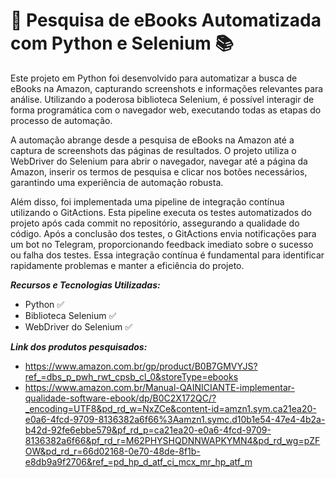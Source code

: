 # 🚀 Pesquisa de eBooks Automatizada com Python e Selenium 📚

Este projeto em Python foi desenvolvido para automatizar a busca de eBooks na Amazon, capturando screenshots e informações relevantes para análise. Utilizando a poderosa biblioteca Selenium, é possível interagir de forma programática com o navegador web, executando todas as etapas do processo de automação.

A automação abrange desde a pesquisa de eBooks na Amazon até a captura de screenshots das páginas de resultados. O projeto utiliza o WebDriver do Selenium para abrir o navegador, navegar até a página da Amazon, inserir os termos de pesquisa e clicar nos botões necessários, garantindo uma experiência de automação robusta.

Além disso, foi implementada uma pipeline de integração contínua utilizando o GitActions. Esta pipeline executa os testes automatizados do projeto após cada commit no repositório, assegurando a qualidade do código. Após a conclusão dos testes, o GitActions envia notificações para um bot no Telegram, proporcionando feedback imediato sobre o sucesso ou falha dos testes. Essa integração contínua é fundamental para identificar rapidamente problemas e manter a eficiência do projeto.

***Recursos e Tecnologias Utilizadas:***
- Python ✅
- Biblioteca Selenium ✅
- WebDriver do Selenium ✅

***Link dos produtos pesquisados:***
- https://www.amazon.com.br/gp/product/B0B7GMVYJS?ref_=dbs_p_pwh_rwt_cpsb_cl_0&storeType=ebooks
- https://www.amazon.com.br/Manual-QAINICIANTE-implementar-qualidade-software-ebook/dp/B0C2X172QC/?_encoding=UTF8&pd_rd_w=NxZCe&content-id=amzn1.sym.ca21ea20-e0a6-4fcd-9709-8136382a6f66%3Aamzn1.symc.d10b1e54-47e4-4b2a-b42d-92fe6ebbe579&pf_rd_p=ca21ea20-e0a6-4fcd-9709-8136382a6f66&pf_rd_r=M62PHYSHQDNNWAPKYMN4&pd_rd_wg=pZFOW&pd_rd_r=66d02168-0e70-48de-8f1b-e8db9a9f2706&ref_=pd_hp_d_atf_ci_mcx_mr_hp_atf_m
